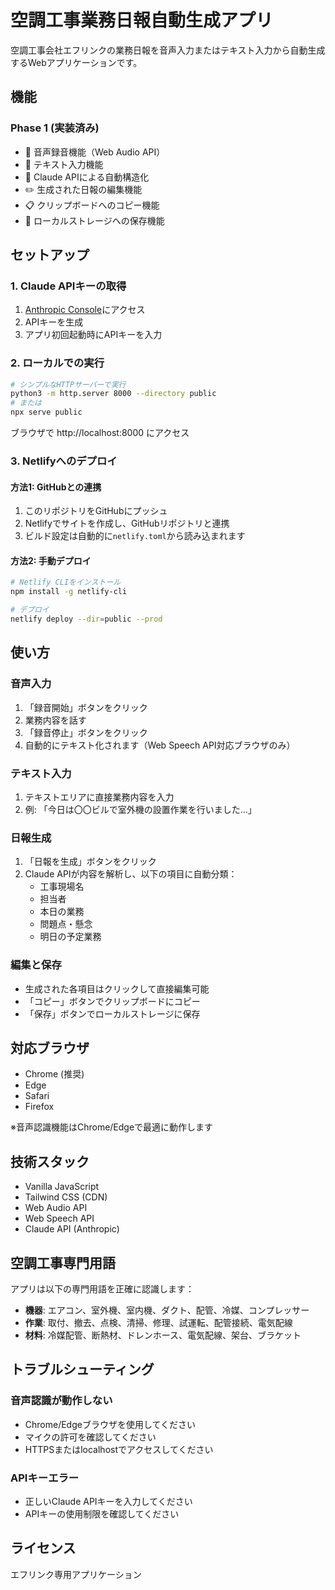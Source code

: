 # 空調工事業務日報自動生成アプリ

空調工事会社エフリンクの業務日報を音声入力またはテキスト入力から自動生成するWebアプリケーションです。

## 機能

### Phase 1 (実装済み)
- 🎤 音声録音機能（Web Audio API）
- 📝 テキスト入力機能
- 🤖 Claude APIによる自動構造化
- ✏️ 生成された日報の編集機能
- 📋 クリップボードへのコピー機能
- 💾 ローカルストレージへの保存機能

## セットアップ

### 1. Claude APIキーの取得
1. [Anthropic Console](https://console.anthropic.com/)にアクセス
2. APIキーを生成
3. アプリ初回起動時にAPIキーを入力

### 2. ローカルでの実行
```bash
# シンプルなHTTPサーバーで実行
python3 -m http.server 8000 --directory public
# または
npx serve public
```

ブラウザで http://localhost:8000 にアクセス

### 3. Netlifyへのデプロイ

#### 方法1: GitHubとの連携
1. このリポジトリをGitHubにプッシュ
2. Netlifyでサイトを作成し、GitHubリポジトリと連携
3. ビルド設定は自動的に`netlify.toml`から読み込まれます

#### 方法2: 手動デプロイ
```bash
# Netlify CLIをインストール
npm install -g netlify-cli

# デプロイ
netlify deploy --dir=public --prod
```

## 使い方

### 音声入力
1. 「録音開始」ボタンをクリック
2. 業務内容を話す
3. 「録音停止」ボタンをクリック
4. 自動的にテキスト化されます（Web Speech API対応ブラウザのみ）

### テキスト入力
1. テキストエリアに直接業務内容を入力
2. 例: 「今日は〇〇ビルで室外機の設置作業を行いました...」

### 日報生成
1. 「日報を生成」ボタンをクリック
2. Claude APIが内容を解析し、以下の項目に自動分類：
   - 工事現場名
   - 担当者
   - 本日の業務
   - 問題点・懸念
   - 明日の予定業務

### 編集と保存
- 生成された各項目はクリックして直接編集可能
- 「コピー」ボタンでクリップボードにコピー
- 「保存」ボタンでローカルストレージに保存

## 対応ブラウザ
- Chrome (推奨)
- Edge
- Safari
- Firefox

※音声認識機能はChrome/Edgeで最適に動作します

## 技術スタック
- Vanilla JavaScript
- Tailwind CSS (CDN)
- Web Audio API
- Web Speech API
- Claude API (Anthropic)

## 空調工事専門用語
アプリは以下の専門用語を正確に認識します：
- **機器**: エアコン、室外機、室内機、ダクト、配管、冷媒、コンプレッサー
- **作業**: 取付、撤去、点検、清掃、修理、試運転、配管接続、電気配線
- **材料**: 冷媒配管、断熱材、ドレンホース、電気配線、架台、ブラケット

## トラブルシューティング

### 音声認識が動作しない
- Chrome/Edgeブラウザを使用してください
- マイクの許可を確認してください
- HTTPSまたはlocalhostでアクセスしてください

### APIキーエラー
- 正しいClaude APIキーを入力してください
- APIキーの使用制限を確認してください

## ライセンス
エフリンク専用アプリケーション